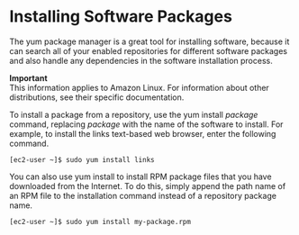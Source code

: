 # Installing Software Packages<a name="install-software"></a>

The yum package manager is a great tool for installing software, because it can search all of your enabled repositories for different software packages and also handle any dependencies in the software installation process\.

**Important**  
This information applies to Amazon Linux\. For information about other distributions, see their specific documentation\.

To install a package from a repository, use the yum install *package* command, replacing *package* with the name of the software to install\. For example, to install the links text\-based web browser, enter the following command\.

```
[ec2-user ~]$ sudo yum install links
```

You can also use yum install to install RPM package files that you have downloaded from the Internet\. To do this, simply append the path name of an RPM file to the installation command instead of a repository package name\.

```
[ec2-user ~]$ sudo yum install my-package.rpm
```